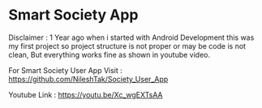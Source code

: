 # Smart Society App

Disclaimer : 1 Year ago when i started with Android Development this was my first project so project structure is not proper or may be code is not clean, But everything works fine as shown in youtube video.

For Smart Society User App Visit : https://github.com/NileshTak/Society_User_App

Youtube Link : https://youtu.be/Xc_wgEXTsAA
